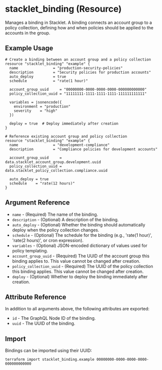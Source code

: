 # stacklet_binding (Resource)

Manages a binding in Stacklet. A binding connects an account group to a policy collection, defining how and when policies should be applied to the accounts in the group.

## Example Usage

```hcl
# Create a binding between an account group and a policy collection
resource "stacklet_binding" "example" {
  name                = "production-security-policies"
  description         = "Security policies for production accounts"
  auto_deploy         = true
  schedule            = "rate(1 hour)"
  
  account_group_uuid     = "00000000-0000-0000-0000-000000000000"
  policy_collection_uuid = "11111111-1111-1111-1111-111111111111"
  
  variables = jsonencode({
    environment = "production"
    severity    = "high"
  })
  
  deploy = true  # Deploy immediately after creation
}

# Reference existing account group and policy collection
resource "stacklet_binding" "example" {
  name                = "development-compliance"
  description         = "Compliance policies for development accounts"
  
  account_group_uuid     = data.stacklet_account_group.development.uuid
  policy_collection_uuid = data.stacklet_policy_collection.compliance.uuid
  
  auto_deploy = true
  schedule    = "rate(12 hours)"
}
```

## Argument Reference

* `name` - (Required) The name of the binding.
* `description` - (Optional) A description of the binding.
* `auto_deploy` - (Optional) Whether the binding should automatically deploy when the policy collection changes.
* `schedule` - (Optional) The schedule for the binding (e.g., 'rate(1 hour)', 'rate(2 hours)', or cron expression).
* `variables` - (Optional) JSON-encoded dictionary of values used for policy templating.
* `account_group_uuid` - (Required) The UUID of the account group this binding applies to. This value cannot be changed after creation.
* `policy_collection_uuid` - (Required) The UUID of the policy collection this binding applies. This value cannot be changed after creation.
* `deploy` - (Optional) Whether to deploy the binding immediately after creation.

## Attribute Reference

In addition to all arguments above, the following attributes are exported:

* `id` - The GraphQL Node ID of the binding.
* `uuid` - The UUID of the binding.

## Import

Bindings can be imported using their UUID:

```shell
terraform import stacklet_binding.example 00000000-0000-0000-0000-000000000000
``` 